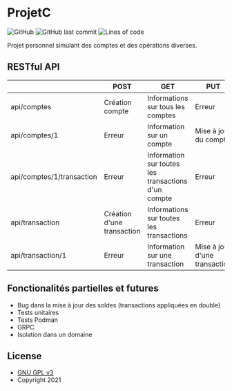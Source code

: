 # ProjetC
![GitHub](https://img.shields.io/github/license/Dalto1/ProjetC)
![GitHub last commit](https://img.shields.io/github/last-commit/Dalto1/ProjetC)
![Lines of code](https://img.shields.io/tokei/lines/github/Dalto1/ProjetC)

Projet personnel simulant des comptes et des opérations diverses.

## RESTful API
|                           	| POST                       	| GET                                                 	| PUT                           	| DELETE                                      	|
|---------------------------	|----------------------------	|-----------------------------------------------------	|-------------------------------	|---------------------------------------------	|
| api/comptes               	| Création compte            	| Informations sur tous les comptes                   	| Erreur                        	| Effacer tous les comptes                    	|
| api/comptes/1             	| Erreur                     	| Information sur un compte                           	| Mise à jour du compte         	| Effacer le compte                           	|
| api/comptes/1/transaction 	| Erreur                     	| Information sur toutes les transactions d'un compte 	| Erreur                        	| Effacer toutes les transactions d'un compte 	|
| api/transaction           	| Création d'une transaction 	| Informations sur toutes les transactions            	| Erreur                        	| Effacer toutes les transactions             	|
| api/transaction/1         	| Erreur                     	| Information sur une transaction                     	| Mise à jour d'une transaction 	| Effacer une transaction                     	|

## Fonctionalités partielles et futures
* Bug dans la mise à jour des soldes (transactions appliquées en double)
* Tests unitaires
* Tests Podman
* GRPC
* Isolation dans un domaine

## License

* [GNU GPL v3](http://www.gnu.org/licenses/gpl.html)
* Copyright 2021
